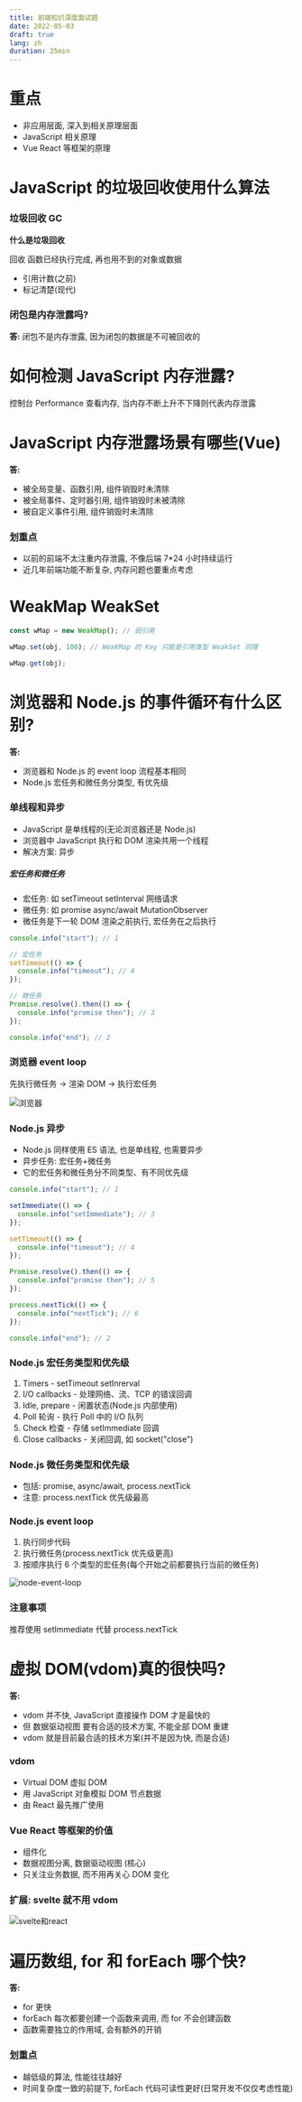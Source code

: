 ```yaml
---
title: 前端知识深度面试题
date: 2022-05-03
draft: true
lang: zh
duration: 25min
---
```


# 重点

- 非应用层面, 深入到相关原理层面
- JavaScript 相关原理
- Vue React 等框架的原理

# JavaScript 的垃圾回收使用什么算法

### 垃圾回收 GC

**什么是垃圾回收**

回收 函数已经执行完成, 再也用不到的对象或数据

- 引用计数(之前)
- 标记清楚(现代)

### 闭包是内存泄露吗?

**答:**
闭包不是内存泄露, 因为闭包的数据是不可被回收的

# 如何检测 JavaScript 内存泄露?

控制台 Performance 查看内存, 当内存不断上升不下降则代表内存泄露

# JavaScript 内存泄露场景有哪些(Vue)

**答:**

- 被全局变量、函数引用, 组件销毁时未清除
- 被全局事件、定时器引用, 组件销毁时未被清除
- 被自定义事件引用, 组件销毁时未清除

### 划重点

- 以前的前端不太注重内存泄露, 不像后端 7\*24 小时持续运行
- 近几年前端功能不断复杂, 内存问题也要重点考虑

# WeakMap WeakSet

```js
const wMap = new WeakMap(); // 弱引用

wMap.set(obj, 100); // WeakMap 的 Key 只能是引用类型 WeakSet 同理

wMap.get(obj);
```

# 浏览器和 Node.js 的事件循环有什么区别?

**答:**

- 浏览器和 Node.js 的 event loop 流程基本相同
- Node.js 宏任务和微任务分类型, 有优先级

### 单线程和异步

- JavaScript 是单线程的(无论浏览器还是 Node.js)
- 浏览器中 JavaScript 执行和 DOM 渲染共用一个线程
- 解决方案: 异步

##### 宏任务和微任务

- 宏任务: 如 setTimeout setInterval 网络请求
- 微任务: 如 promise async/await MutationObserver
- 微任务是下一轮 DOM 渲染之前执行, 宏任务在之后执行

```js
console.info("start"); // 1

// 宏任务
setTimeout(() => {
  console.info("timeout"); // 4
});

// 微任务
Promise.resolve().then(() => {
  console.info("promise then"); // 3
});

console.info("end"); // 2
```

### 浏览器 event loop

先执行微任务 -> 渲染 DOM -> 执行宏任务

![浏览器](/public/images/web-interview/3-1.png)

### Node.js 异步

- Node.js 同样使用 ES 语法, 也是单线程, 也需要异步
- 异步任务: 宏任务+微任务
- 它的宏任务和微任务分不同类型、有不同优先级

```js
console.info("start"); // 1

setImmediate(() => {
  console.info("setImmediate"); // 3
});

setTimeout(() => {
  console.info("timeout"); // 4
});

Promise.resolve().then(() => {
  console.info("promise then"); // 5
});

process.nextTick(() => {
  console.info("nextTick"); // 6
});

console.info("end"); // 2
```

### Node.js 宏任务类型和优先级

1. Timers - setTimeout setInrerval
2. I/O callbacks - 处理网络、流、TCP 的错误回调
3. Idle, prepare - 闲置状态(Node.js 内部使用)
4. Poll 轮询 - 执行 Poll 中的 I/O 队列
5. Check 检查 - 存储 setImmediate 回调
6. Close callbacks - 关闭回调, 如 socket("close")

### Node.js 微任务类型和优先级

- 包括: promise, async/await, process.nextTick
- 注意: process.nextTick 优先级最高

### Node.js event loop

1. 执行同步代码
2. 执行微任务(process.nextTick 优先级更高)
3. 按顺序执行 6 个类型的宏任务(每个开始之前都要执行当前的微任务)

![node-event-loop](/public/images/web-interview/3-2.png)

### 注意事项

推荐使用 setImmediate 代替 process.nextTick

# 虚拟 DOM(vdom)真的很快吗?

**答:**

- vdom 并不快, JavaScript 直接操作 DOM 才是最快的
- 但 数据驱动视图 要有合适的技术方案, 不能全部 DOM 重建
- vdom 就是目前最合适的技术方案(并不是因为快, 而是合适)

### vdom

- Virtual DOM 虚拟 DOM
- 用 JavaScript 对象模拟 DOM 节点数据
- 由 React 最先推广使用

### Vue React 等框架的价值

- 组件化
- 数据视图分离, 数据驱动视图 (核心)
- 只关注业务数据, 而不用再关心 DOM 变化

### 扩展: svelte 就不用 vdom

![svelte和react](/public/images/web-interview/3-3.png)

# 遍历数组, for 和 forEach 哪个快?

**答:**

- for 更快
- forEach 每次都要创建一个函数来调用, 而 for 不会创建函数
- 函数需要独立的作用域, 会有额外的开销

### 划重点

- 越低级的算法, 性能往往越好
- 时间复杂度一致的前提下, forEach 代码可读性更好(日常开发不仅仅考虑性能)
